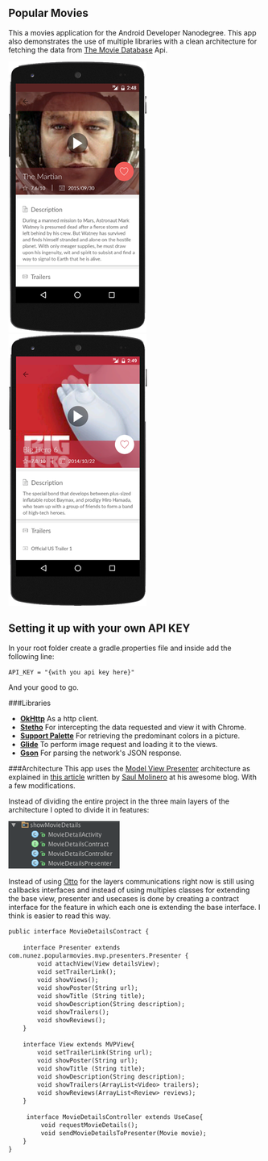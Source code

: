 ## Popular Movies
This a movies application for the Android Developer Nanodegree. This app also demonstrates the use of multiple libraries
with a clean architecture for fetching the data from [The Movie Database](https://www.themoviedb.org) Api.

![1](/screenshots/Screenshot_1.png?raw=true)
![2](/screenshots/Screenshot_2.png?raw=true)

## Setting it up with your own API KEY
In your root folder create a gradle.properties file and inside add the following line:
```
API_KEY = "{with you api key here}"
```
And your good to go.

###Libraries
- **[OkHttp](https://square.github.io/okhttp/)** As a http client.
- **[Stetho](https://facebook.github.io/stetho/)** For intercepting the data requested and view it with Chrome.
- **[Support Palette](https://developer.android.com/reference/android/support/v7/graphics/Palette.html)** For retrieving the predominant colors in a picture. 
- **[Glide](https://github.com/bumptech/glide)** To perform image request and loading it to the views.
- **[Gson](https://github.com/google/gson)** For parsing the network's JSON response.

###Architecture
This app uses the [Model View Presenter](https://en.wikipedia.org/wiki/Model%E2%80%93view%E2%80%93presenter) architecture as explained in [this article](https://saulmm.github.io/2015/02/02/A%20useful%20stack%20on%20android%20%231,%20architecture/)
written by [Saul Molinero](https://plus.google.com/+SaulMolineroMalvido) at his awesome blog. With a few modifications.

Instead of dividing the entire project in the three main layers of the architecture I opted to divide it
in features:

![Feature](/screenshots/feature.png?raw=true)

Instead of using [Otto](https://github.com/square/otto) for the layers communications right now is still using
callbacks interfaces and instead of using multiples classes for extending the base view, presenter and usecases
is done by creating a contract interface for the feature in which each one is extending the base interface. 
I think is easier to read this way.

```
public interface MovieDetailsContract {

    interface Presenter extends com.nunez.popularmovies.mvp.presenters.Presenter { 
        void attachView(View detailsView);
        void setTrailerLink();
        void showViews();
        void showPoster(String url);
        void showTitle (String title);
        void showDescription(String description);
        void showTrailers();
        void showReviews(); 
    }

    interface View extends MVPView{
        void setTrailerLink(String url);
        void showPoster(String url);
        void showTitle (String title);
        void showDescription(String description);
        void showTrailers(ArrayList<Video> trailers);
        void showReviews(ArrayList<Review> reviews); 
    } 
    
     interface MovieDetailsController extends UseCase{
         void requestMovieDetails();
         void sendMovieDetailsToPresenter(Movie movie);
    }
}

```
 


